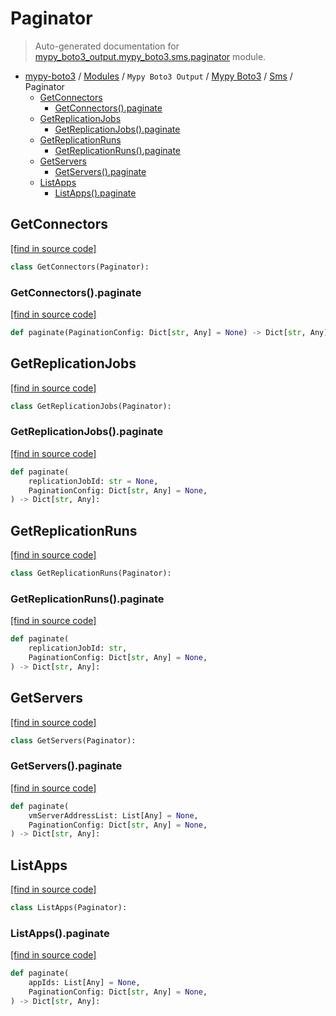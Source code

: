 # Paginator

> Auto-generated documentation for [mypy_boto3_output.mypy_boto3.sms.paginator](https://github.com/vemel/mypy_boto3/blob/master/mypy_boto3_output/mypy_boto3/sms/paginator.py) module.

- [mypy-boto3](../../../README.md#mypy_boto3) / [Modules](../../../MODULES.md#mypy-boto3-modules) / `Mypy Boto3 Output` / [Mypy Boto3](../index.md#mypy-boto3) / [Sms](index.md#sms) / Paginator
    - [GetConnectors](#getconnectors)
        - [GetConnectors().paginate](#getconnectorspaginate)
    - [GetReplicationJobs](#getreplicationjobs)
        - [GetReplicationJobs().paginate](#getreplicationjobspaginate)
    - [GetReplicationRuns](#getreplicationruns)
        - [GetReplicationRuns().paginate](#getreplicationrunspaginate)
    - [GetServers](#getservers)
        - [GetServers().paginate](#getserverspaginate)
    - [ListApps](#listapps)
        - [ListApps().paginate](#listappspaginate)

## GetConnectors

[[find in source code]](https://github.com/vemel/mypy_boto3/blob/master/mypy_boto3_output/mypy_boto3/sms/paginator.py#L10)

```python
class GetConnectors(Paginator):
```

### GetConnectors().paginate

[[find in source code]](https://github.com/vemel/mypy_boto3/blob/master/mypy_boto3_output/mypy_boto3/sms/paginator.py#L13)

```python
def paginate(PaginationConfig: Dict[str, Any] = None) -> Dict[str, Any]:
```

## GetReplicationJobs

[[find in source code]](https://github.com/vemel/mypy_boto3/blob/master/mypy_boto3_output/mypy_boto3/sms/paginator.py#L17)

```python
class GetReplicationJobs(Paginator):
```

### GetReplicationJobs().paginate

[[find in source code]](https://github.com/vemel/mypy_boto3/blob/master/mypy_boto3_output/mypy_boto3/sms/paginator.py#L20)

```python
def paginate(
    replicationJobId: str = None,
    PaginationConfig: Dict[str, Any] = None,
) -> Dict[str, Any]:
```

## GetReplicationRuns

[[find in source code]](https://github.com/vemel/mypy_boto3/blob/master/mypy_boto3_output/mypy_boto3/sms/paginator.py#L26)

```python
class GetReplicationRuns(Paginator):
```

### GetReplicationRuns().paginate

[[find in source code]](https://github.com/vemel/mypy_boto3/blob/master/mypy_boto3_output/mypy_boto3/sms/paginator.py#L29)

```python
def paginate(
    replicationJobId: str,
    PaginationConfig: Dict[str, Any] = None,
) -> Dict[str, Any]:
```

## GetServers

[[find in source code]](https://github.com/vemel/mypy_boto3/blob/master/mypy_boto3_output/mypy_boto3/sms/paginator.py#L35)

```python
class GetServers(Paginator):
```

### GetServers().paginate

[[find in source code]](https://github.com/vemel/mypy_boto3/blob/master/mypy_boto3_output/mypy_boto3/sms/paginator.py#L38)

```python
def paginate(
    vmServerAddressList: List[Any] = None,
    PaginationConfig: Dict[str, Any] = None,
) -> Dict[str, Any]:
```

## ListApps

[[find in source code]](https://github.com/vemel/mypy_boto3/blob/master/mypy_boto3_output/mypy_boto3/sms/paginator.py#L46)

```python
class ListApps(Paginator):
```

### ListApps().paginate

[[find in source code]](https://github.com/vemel/mypy_boto3/blob/master/mypy_boto3_output/mypy_boto3/sms/paginator.py#L49)

```python
def paginate(
    appIds: List[Any] = None,
    PaginationConfig: Dict[str, Any] = None,
) -> Dict[str, Any]:
```
